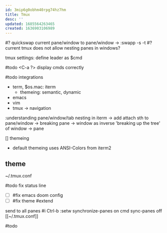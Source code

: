 ```yaml
---
id: 3mip6g0obhm40rpg74hz7hm
title: Tmux
desc: ''
updated: 1685564263465
created: 1636903106989
---
```


#? quickswap current pane/window to pane/window
-> :swapp -s -t
#? current tmux does not allow nesting panes in windows?

tmux settings:
define leader as $cmd

#todo <C-a ?> display cmds correctly

#todo integrations
+ term, $os.mac: iterm
  - themeing: semantic, dynamic
+ emacs
+ vim
+ tmux
-> navigation

:understanding pane/window/tab nesting in iterm
-> add attach sth to pane/window
-> breaking pane -> window as inverse 'breaking up the tree' of window -> pane

[] themeing
- default themeing uses ANSI-Colors from iterm2
## theme
~/.tmux.conf

#todo fix status line
- [ ] #fix emacs doom config
- [ ] #fix theme #extend

send to all panes #i
  Ctrl-b :setw synchronize-panes on
    cmd
    sync-panes off
[[~/.tmux.conf]]

#todo